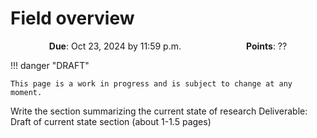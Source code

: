 # Field overview

<p style="text-align: center;">
    <object hspace="50">
        <strong>Due</strong></a>: Oct 23, 2024 by 11:59 p.m.
    </object>
    <object hspace="50">
        <strong>Points</strong></a>: ??
    </object>
</p>

!!! danger "DRAFT"

    This page is a work in progress and is subject to change at any moment.

Write the section summarizing the current state of research
Deliverable: Draft of current state section (about 1-1.5 pages)
